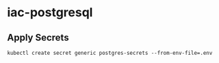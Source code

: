 # iac-postgresql

## Apply Secrets

```shell
kubectl create secret generic postgres-secrets --from-env-file=.env
```
